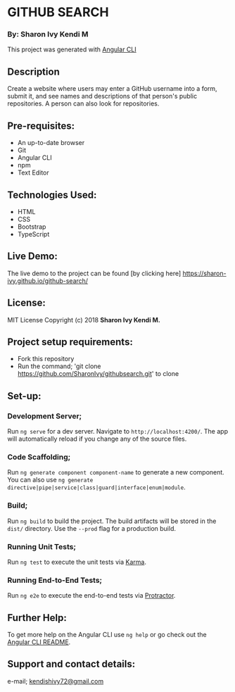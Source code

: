 # GITHUB SEARCH

### By: Sharon Ivy Kendi M

This project was generated with [Angular CLI](https://github.com/angular/angular-cli)

## Description
   Create a website where users may enter a GitHub username into a form, submit it, and see names and descriptions of that person's public repositories. A person can also look for repositories.

## Pre-requisites:
  * An up-to-date browser
  * Git
  * Angular CLI
  * npm
  * Text Editor

## Technologies Used:
  * HTML
  * CSS
  * Bootstrap
  * TypeScript

## Live Demo:
  The live demo to the project can be found [by clicking here] https://sharon-ivy.github.io/github-search/

## License:
  MIT License
  Copyright (c) 2018 **Sharon Ivy Kendi M.**
  
## Project setup requirements:
  * Fork this repository
  * Run the command;
  'git clone https://github.com/SharonIvy/githubsearch.git' to clone

## Set-up:
### Development Server;
Run `ng serve` for a dev server. Navigate to `http://localhost:4200/`. The app will automatically reload if you change any of the source files.

### Code Scaffolding;
Run `ng generate component component-name` to generate a new component. You can also use `ng generate directive|pipe|service|class|guard|interface|enum|module`.

### Build;
Run `ng build` to build the project. The build artifacts will be stored in the `dist/` directory. Use the `--prod` flag for a production build.

### Running Unit Tests;
Run `ng test` to execute the unit tests via [Karma](https://karma-runner.github.io).

### Running End-to-End Tests;
Run `ng e2e` to execute the end-to-end tests via [Protractor](http://www.protractortest.org/).

## Further Help:
To get more help on the Angular CLI use `ng help` or go check out the [Angular CLI README](https://github.com/angular/angular-cli/blob/master/README.md).

## Support and contact details:
e-mail; kendishivy72@gmail.com
